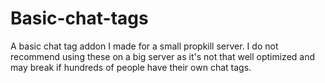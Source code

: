 # Basic-chat-tags
A basic chat tag addon I made for a small propkill server. I do not recommend using these on a big server as it's not that well optimized and may break if hundreds of people have their own chat tags.
